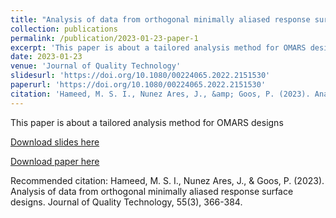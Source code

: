 ```yaml
---
title: "Analysis of data from orthogonal minimally aliased response surface designs"
collection: publications
permalink: /publication/2023-01-23-paper-1
excerpt: 'This paper is about a tailored analysis method for OMARS designs'
date: 2023-01-23
venue: 'Journal of Quality Technology'
slidesurl: 'https://doi.org/10.1080/00224065.2022.2151530'
paperurl: 'https://doi.org/10.1080/00224065.2022.2151530'
citation: 'Hameed, M. S. I., Nunez Ares, J., &amp; Goos, P. (2023). Analysis of data from orthogonal minimally aliased response surface designs. Journal of Quality Technology, 55(3), 366-384.'
---
```

This paper is about a tailored analysis method for OMARS designs

[Download slides here](https://doi.org/10.1080/00224065.2022.2151530)

[Download paper here](https://doi.org/10.1080/00224065.2022.2151530)

Recommended citation: Hameed, M. S. I., Nunez Ares, J., & Goos, P. (2023). Analysis of data from orthogonal minimally aliased response surface designs. Journal of Quality Technology, 55(3), 366-384.